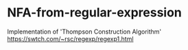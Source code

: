 # NFA-from-regular-expression
Implementation of 'Thompson Construction Algorithm' https://swtch.com/~rsc/regexp/regexp1.html

